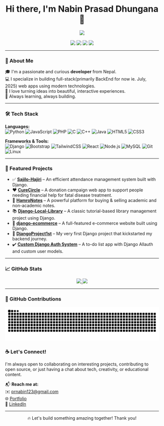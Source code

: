 <h1 align="center">Hi there, I'm Nabin Prasad Dhungana 👋</h1>

<p align="center">
  <img src="https://readme-typing-svg.herokuapp.com/?lines=Passionate+Fullstack+Developer;Lifelong+Learner+📚;Always+Coding+Something+Cool!&center=true&width=500&height=45" />
</p>

<p align="center">
  <a href="https://github.com/nabinprasaddhungana"><img src="https://img.shields.io/github/followers/nabinprasaddhungana?label=Follow&style=social"></a>
  <a href="mailto:prnabin123@gmail.com"><img src="https://img.shields.io/badge/email-prnabin123%40gmail.com-red?style=flat-square&logo=gmail"></a>
  <a href="https://www.linkedin.com/in/nabin-prasad-dhungana/"><img src="https://img.shields.io/badge/LinkedIn-nabin--prasad--dhungana-blue?style=flat-square&logo=linkedin"></a>
  <a href="https://x.com/NabinPrasadDhu1"><img src="https://img.shields.io/badge/Twitter-@NabinPrasadDhu1-1DA1F2?style=flat-square&logo=twitter"></a>
</p>

---

### 🚀 About Me

🎓 I'm a passionate and curious **developer** from Nepal.  
💻 I specialize in building full-stack(primarily BackEnd for now ie. July, 2025) web apps using modern technologies.  
🎨 I love turning ideas into beautiful, interactive experiences.  
🌱 Always learning, always building.

---

### 🛠️ Tech Stack

**Languages:**  
![Python](https://img.shields.io/badge/Python-3776AB?style=flat&logo=python&logoColor=white)
![JavaScript](https://img.shields.io/badge/JavaScript-F7DF1E?style=flat&logo=javascript&logoColor=black)
![PHP](https://img.shields.io/badge/PHP-777BB4?style=flat&logo=php&logoColor=white)
![C](https://img.shields.io/badge/C-00599C?style=flat&logo=c&logoColor=white)
![C++](https://img.shields.io/badge/C%2B%2B-00599C?style=flat&logo=c%2B%2B&logoColor=white)
![Java](https://img.shields.io/badge/Java-ED8B00?style=flat&logo=openjdk&logoColor=white)
![HTML5](https://img.shields.io/badge/HTML5-E34F26?style=flat&logo=html5&logoColor=white)
![CSS3](https://img.shields.io/badge/CSS3-1572B6?style=flat&logo=css3)

**Frameworks & Tools:**  
![Django](https://img.shields.io/badge/Django-092E20?style=flat&logo=django)
![Bootstrap](https://img.shields.io/badge/Bootstrap-563D7C?style=flat&logo=bootstrap)
![TailwindCSS](https://img.shields.io/badge/Tailwind_CSS-38B2AC?style=flat&logo=tailwind-css)
![React](https://img.shields.io/badge/React-20232A?style=flat&logo=react)
![Node.js](https://img.shields.io/badge/Node.js-339933?style=flat&logo=nodedotjs)
![MySQL](https://img.shields.io/badge/MySQL-005C84?style=flat&logo=mysql)
![Git](https://img.shields.io/badge/Git-F05032?style=flat&logo=git)
![Linux](https://img.shields.io/badge/Linux-FCC624?style=flat&logo=linux&logoColor=black)

---

### 🌟 Featured Projects

- ✅ [**Sajilo-Hajiri**](https://github.com/NabinPrasadDhungana/Sajilo-Hajiri) – An efficient attendance management system built with Django.
- ❤️ [**CureCircle**](https://github.com/hemrajpant69/CureCircle) – A donation campaign web app to support people needing financial help for fatal disease treatment.
- 🚀 [**HamroNotes**](https://github.com/NabinPrasadDhungana/HamroNotes) – A powerful platform for buying & selling academic and non-academic notes.
- 📚 [**Django-Local-Library**](https://github.com/NabinPrasadDhungana/Django-Local-Library) – A classic tutorial-based library management project using Django.
- 🛒 [**django-ecommerce**](https://github.com/NabinPrasadDhungana/django-ecommerce) – A full-featured e-commerce website built using Django.
- 🧪 [**DjangoProject1st**](https://github.com/NabinPrasadDhungana/DjangoProject1st) – My very first Django project that kickstarted my backend journey.
- ✔️ [**Custom Django Auth System**](https://github.com/NabinPrasadDhungana/todo_list_project) – A to-do list app with Django Allauth and custom user models.

---

### 📈 GitHub Stats
<a href="https://nabinprasaddhungana.com.np">
  <p align="center">
    <img src="https://github-readme-stats.vercel.app/api?username=nabinprasaddhungana&show_icons=true&theme=tokyonight" width="47%"/>
    <img src="https://github-readme-streak-stats.herokuapp.com/?user=nabinprasaddhungana&theme=tokyonight" width="47%"/>
  </p>
</a>

---

### 🐍 GitHub Contributions

<a href="https://nabinprasaddhungana.com.np">
  <p align="center">
    <img src="https://raw.githubusercontent.com/nabinprasaddhungana/nabinprasaddhungana/output/github-contribution-grid-snake-dark.svg" alt="Snake animation" />
  </p>
</a>


### ☕ Let's Connect!

I'm always open to collaborating on interesting projects, contributing to open source, or just having a chat about tech, creativity, or educational content.

📬 **Reach me at:**  
✉️ [prnabin123@gmail.com](mailto:prnabin123@gmail.com)  
🌐 [Portfolio](https://nabinprasaddhungana.com.np)  
🔗 [LinkedIn](https://www.linkedin.com/in/nabin-prasad-dhungana/)

---

<p align="center">
  🔥 Let's build something amazing together! Thank you!
</p>
